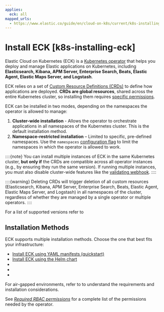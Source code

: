 ```yaml
---
applies:
  eck: all
mapped_urls:
  - https://www.elastic.co/guide/en/cloud-on-k8s/current/k8s-installing-eck.html
---
```


# Install ECK [k8s-installing-eck]

Elastic Cloud on Kubernetes (ECK) is a [Kubernetes operator](https://kubernetes.io/docs/concepts/extend-kubernetes/operator/) that helps you deploy and manage Elastic applications on Kubernetes, including **Elasticsearch, Kibana, APM Server, Enterprise Search, Beats, Elastic Agent, Elastic Maps Server, and Logstash**.

ECK relies on a set of [Custom Resource Definitions (CRDs)](https://kubernetes.io/docs/concepts/extend-kubernetes/api-extension/custom-resources/#customresourcedefinitions) to define how applications are deployed. **CRDs are global resources**, shared across the entire Kubernetes cluster, so installing them requires [specific permissions](../../../deploy-manage/deploy/cloud-on-k8s/required-rbac-permissions.md#k8s-eck-permissions-installing-crds).

ECK can be installed in two modes, depending on the namespaces the operator is allowed to manage:
1. **Cluster-wide installation** - Allows the operator to orchestrate applications in all namespaces of the Kubernetes cluster. This is the default installation method.
2. **Namespace-restricted installation** – Limited to specific, pre-defined namespaces. Use the `namespaces` [configuration flag](./configure-eck.md) to limit the namespaces in which the operator is allowed to work.

::::{note}
You can install multiple instances of ECK in the same Kubernetes cluster, **but only if** the CRDs are compatible across all operator instances (e.g., by ensuring they run the same version). If running multiple instances, you must also disable cluster-wide features like the [validating webhook](../../../deploy-manage/deploy/cloud-on-k8s/configure-validating-webhook.md).
::::

::::{warning}
Deleting CRDs will trigger deletion of all custom resources (Elasticsearch, Kibana, APM Server, Enterprise Search, Beats, Elastic Agent, Elastic Maps Server, and Logstash) in all namespaces of the cluster, regardless of whether they are managed by a single operator or multiple operators.
::::

For a list of supported versions refer to [](../cloud-on-k8s.md#k8s-supported)

## Installation Methods

ECK supports multiple installation methods. Choose the one that best fits your infrastructure:

* [Install ECK using YAML manifests (quickstart)](./install-using-yaml-manifest-quickstart.md)
* [Install ECK using the Helm chart](./install-using-helm-chart.md)
* [](./deploy-eck-on-openshift.md)
* [](./deploy-eck-on-gke-autopilot.md)
* [](./deploy-fips-compatible-version-of-eck.md)

For air-gapped environments, refer to [](./air-gapped-install.md) to understand the requirements and installation considerations.

See [*Required RBAC permissions*](required-rbac-permissions.md) for a complete list of the permissions needed by the operator.
